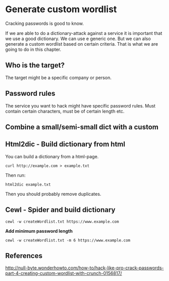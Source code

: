 # Generate custom wordlist

Cracking passwords is good to know.

If we are able to do a dictionary-attack against a service it is important that we use a good dictionary. We can use e generic one. But we can also generate a custom wordlist based on certain criteria. That is what we are going to do in this chapter.

## Who is the target?
The target might be a specific company or person.

## Password rules
The service you want to hack might have specific password rules. Must contain certain characters, must be of certain length etc. 





## Combine a small/semi-small dict with a custom

## Html2dic - Build dictionary from html

You can build a dictionary from a html-page.

```
curl http://example.com > example.txt
```

Then run:

```
html2dic example.txt
```

Then you should probably remove duplicates.


## Cewl - Spider and build dictionary


```
cewl -w createWordlist.txt https://www.example.com 
```

**Add minimum password length**
```
cewl -w createWordlist.txt -m 6 https://www.example.com 
```

## References
http://null-byte.wonderhowto.com/how-to/hack-like-pro-crack-passwords-part-4-creating-custom-wordlist-with-crunch-0156817/
